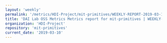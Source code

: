 ```yaml
---
layout: 'weekly'
permalink: '/metrics/HDI-Project/mit-primitives/WEEKLY-REPORT-2019-03-10'
title: 'DAI Lab OSS Metrics Metrics report for mit-primitives | WEEKLY-REPORT-2019-03-10'
organization: 'HDI-Project'
repository: 'mit-primitives'
current_date: '2019-03-10'
---
```

